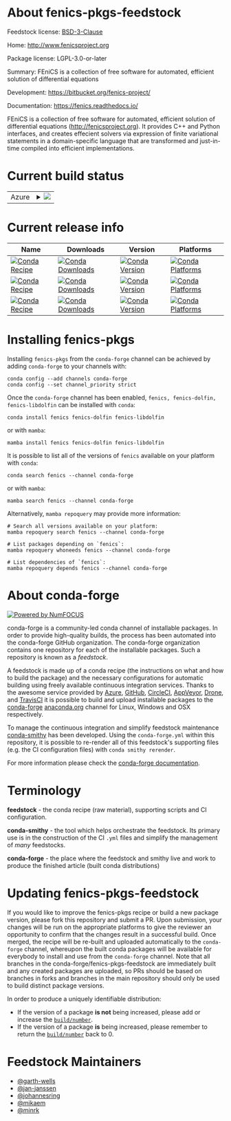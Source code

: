 About fenics-pkgs-feedstock
===========================

Feedstock license: [BSD-3-Clause](https://github.com/conda-forge/fenics-feedstock/blob/main/LICENSE.txt)

Home: http://www.fenicsproject.org

Package license: LGPL-3.0-or-later

Summary: FEniCS is a collection of free software for automated, efficient solution of differential equations

Development: https://bitbucket.org/fenics-project/

Documentation: https://fenics.readthedocs.io/

FEniCS is a collection of free software for automated, efficient solution of differential equations
(<http://fenicsproject.org>). It provides C++ and Python interfaces, and creates effecient solvers via
expression of finite variational statements in a domain-specific language that are transformed and
just-in-time compiled into efficient implementations.


Current build status
====================


<table>
    
  <tr>
    <td>Azure</td>
    <td>
      <details>
        <summary>
          <a href="https://dev.azure.com/conda-forge/feedstock-builds/_build/latest?definitionId=5898&branchName=main">
            <img src="https://dev.azure.com/conda-forge/feedstock-builds/_apis/build/status/fenics-feedstock?branchName=main">
          </a>
        </summary>
        <table>
          <thead><tr><th>Variant</th><th>Status</th></tr></thead>
          <tbody><tr>
              <td>linux_64_mpimpichnumpy1.22python3.8.____cpython</td>
              <td>
                <a href="https://dev.azure.com/conda-forge/feedstock-builds/_build/latest?definitionId=5898&branchName=main">
                  <img src="https://dev.azure.com/conda-forge/feedstock-builds/_apis/build/status/fenics-feedstock?branchName=main&jobName=linux&configuration=linux%20linux_64_mpimpichnumpy1.22python3.8.____cpython" alt="variant">
                </a>
              </td>
            </tr><tr>
              <td>linux_64_mpimpichnumpy2.0python3.10.____cpython</td>
              <td>
                <a href="https://dev.azure.com/conda-forge/feedstock-builds/_build/latest?definitionId=5898&branchName=main">
                  <img src="https://dev.azure.com/conda-forge/feedstock-builds/_apis/build/status/fenics-feedstock?branchName=main&jobName=linux&configuration=linux%20linux_64_mpimpichnumpy2.0python3.10.____cpython" alt="variant">
                </a>
              </td>
            </tr><tr>
              <td>linux_64_mpimpichnumpy2.0python3.11.____cpython</td>
              <td>
                <a href="https://dev.azure.com/conda-forge/feedstock-builds/_build/latest?definitionId=5898&branchName=main">
                  <img src="https://dev.azure.com/conda-forge/feedstock-builds/_apis/build/status/fenics-feedstock?branchName=main&jobName=linux&configuration=linux%20linux_64_mpimpichnumpy2.0python3.11.____cpython" alt="variant">
                </a>
              </td>
            </tr><tr>
              <td>linux_64_mpimpichnumpy2.0python3.12.____cpython</td>
              <td>
                <a href="https://dev.azure.com/conda-forge/feedstock-builds/_build/latest?definitionId=5898&branchName=main">
                  <img src="https://dev.azure.com/conda-forge/feedstock-builds/_apis/build/status/fenics-feedstock?branchName=main&jobName=linux&configuration=linux%20linux_64_mpimpichnumpy2.0python3.12.____cpython" alt="variant">
                </a>
              </td>
            </tr><tr>
              <td>linux_64_mpimpichnumpy2.0python3.9.____cpython</td>
              <td>
                <a href="https://dev.azure.com/conda-forge/feedstock-builds/_build/latest?definitionId=5898&branchName=main">
                  <img src="https://dev.azure.com/conda-forge/feedstock-builds/_apis/build/status/fenics-feedstock?branchName=main&jobName=linux&configuration=linux%20linux_64_mpimpichnumpy2.0python3.9.____cpython" alt="variant">
                </a>
              </td>
            </tr><tr>
              <td>linux_64_mpiopenmpinumpy1.22python3.8.____cpython</td>
              <td>
                <a href="https://dev.azure.com/conda-forge/feedstock-builds/_build/latest?definitionId=5898&branchName=main">
                  <img src="https://dev.azure.com/conda-forge/feedstock-builds/_apis/build/status/fenics-feedstock?branchName=main&jobName=linux&configuration=linux%20linux_64_mpiopenmpinumpy1.22python3.8.____cpython" alt="variant">
                </a>
              </td>
            </tr><tr>
              <td>linux_64_mpiopenmpinumpy2.0python3.10.____cpython</td>
              <td>
                <a href="https://dev.azure.com/conda-forge/feedstock-builds/_build/latest?definitionId=5898&branchName=main">
                  <img src="https://dev.azure.com/conda-forge/feedstock-builds/_apis/build/status/fenics-feedstock?branchName=main&jobName=linux&configuration=linux%20linux_64_mpiopenmpinumpy2.0python3.10.____cpython" alt="variant">
                </a>
              </td>
            </tr><tr>
              <td>linux_64_mpiopenmpinumpy2.0python3.11.____cpython</td>
              <td>
                <a href="https://dev.azure.com/conda-forge/feedstock-builds/_build/latest?definitionId=5898&branchName=main">
                  <img src="https://dev.azure.com/conda-forge/feedstock-builds/_apis/build/status/fenics-feedstock?branchName=main&jobName=linux&configuration=linux%20linux_64_mpiopenmpinumpy2.0python3.11.____cpython" alt="variant">
                </a>
              </td>
            </tr><tr>
              <td>linux_64_mpiopenmpinumpy2.0python3.12.____cpython</td>
              <td>
                <a href="https://dev.azure.com/conda-forge/feedstock-builds/_build/latest?definitionId=5898&branchName=main">
                  <img src="https://dev.azure.com/conda-forge/feedstock-builds/_apis/build/status/fenics-feedstock?branchName=main&jobName=linux&configuration=linux%20linux_64_mpiopenmpinumpy2.0python3.12.____cpython" alt="variant">
                </a>
              </td>
            </tr><tr>
              <td>linux_64_mpiopenmpinumpy2.0python3.9.____cpython</td>
              <td>
                <a href="https://dev.azure.com/conda-forge/feedstock-builds/_build/latest?definitionId=5898&branchName=main">
                  <img src="https://dev.azure.com/conda-forge/feedstock-builds/_apis/build/status/fenics-feedstock?branchName=main&jobName=linux&configuration=linux%20linux_64_mpiopenmpinumpy2.0python3.9.____cpython" alt="variant">
                </a>
              </td>
            </tr><tr>
              <td>linux_aarch64_mpimpichnumpy1.22python3.8.____cpython</td>
              <td>
                <a href="https://dev.azure.com/conda-forge/feedstock-builds/_build/latest?definitionId=5898&branchName=main">
                  <img src="https://dev.azure.com/conda-forge/feedstock-builds/_apis/build/status/fenics-feedstock?branchName=main&jobName=linux&configuration=linux%20linux_aarch64_mpimpichnumpy1.22python3.8.____cpython" alt="variant">
                </a>
              </td>
            </tr><tr>
              <td>linux_aarch64_mpimpichnumpy2.0python3.10.____cpython</td>
              <td>
                <a href="https://dev.azure.com/conda-forge/feedstock-builds/_build/latest?definitionId=5898&branchName=main">
                  <img src="https://dev.azure.com/conda-forge/feedstock-builds/_apis/build/status/fenics-feedstock?branchName=main&jobName=linux&configuration=linux%20linux_aarch64_mpimpichnumpy2.0python3.10.____cpython" alt="variant">
                </a>
              </td>
            </tr><tr>
              <td>linux_aarch64_mpimpichnumpy2.0python3.11.____cpython</td>
              <td>
                <a href="https://dev.azure.com/conda-forge/feedstock-builds/_build/latest?definitionId=5898&branchName=main">
                  <img src="https://dev.azure.com/conda-forge/feedstock-builds/_apis/build/status/fenics-feedstock?branchName=main&jobName=linux&configuration=linux%20linux_aarch64_mpimpichnumpy2.0python3.11.____cpython" alt="variant">
                </a>
              </td>
            </tr><tr>
              <td>linux_aarch64_mpimpichnumpy2.0python3.12.____cpython</td>
              <td>
                <a href="https://dev.azure.com/conda-forge/feedstock-builds/_build/latest?definitionId=5898&branchName=main">
                  <img src="https://dev.azure.com/conda-forge/feedstock-builds/_apis/build/status/fenics-feedstock?branchName=main&jobName=linux&configuration=linux%20linux_aarch64_mpimpichnumpy2.0python3.12.____cpython" alt="variant">
                </a>
              </td>
            </tr><tr>
              <td>linux_aarch64_mpimpichnumpy2.0python3.9.____cpython</td>
              <td>
                <a href="https://dev.azure.com/conda-forge/feedstock-builds/_build/latest?definitionId=5898&branchName=main">
                  <img src="https://dev.azure.com/conda-forge/feedstock-builds/_apis/build/status/fenics-feedstock?branchName=main&jobName=linux&configuration=linux%20linux_aarch64_mpimpichnumpy2.0python3.9.____cpython" alt="variant">
                </a>
              </td>
            </tr><tr>
              <td>linux_aarch64_mpiopenmpinumpy1.22python3.8.____cpython</td>
              <td>
                <a href="https://dev.azure.com/conda-forge/feedstock-builds/_build/latest?definitionId=5898&branchName=main">
                  <img src="https://dev.azure.com/conda-forge/feedstock-builds/_apis/build/status/fenics-feedstock?branchName=main&jobName=linux&configuration=linux%20linux_aarch64_mpiopenmpinumpy1.22python3.8.____cpython" alt="variant">
                </a>
              </td>
            </tr><tr>
              <td>linux_aarch64_mpiopenmpinumpy2.0python3.10.____cpython</td>
              <td>
                <a href="https://dev.azure.com/conda-forge/feedstock-builds/_build/latest?definitionId=5898&branchName=main">
                  <img src="https://dev.azure.com/conda-forge/feedstock-builds/_apis/build/status/fenics-feedstock?branchName=main&jobName=linux&configuration=linux%20linux_aarch64_mpiopenmpinumpy2.0python3.10.____cpython" alt="variant">
                </a>
              </td>
            </tr><tr>
              <td>linux_aarch64_mpiopenmpinumpy2.0python3.11.____cpython</td>
              <td>
                <a href="https://dev.azure.com/conda-forge/feedstock-builds/_build/latest?definitionId=5898&branchName=main">
                  <img src="https://dev.azure.com/conda-forge/feedstock-builds/_apis/build/status/fenics-feedstock?branchName=main&jobName=linux&configuration=linux%20linux_aarch64_mpiopenmpinumpy2.0python3.11.____cpython" alt="variant">
                </a>
              </td>
            </tr><tr>
              <td>linux_aarch64_mpiopenmpinumpy2.0python3.12.____cpython</td>
              <td>
                <a href="https://dev.azure.com/conda-forge/feedstock-builds/_build/latest?definitionId=5898&branchName=main">
                  <img src="https://dev.azure.com/conda-forge/feedstock-builds/_apis/build/status/fenics-feedstock?branchName=main&jobName=linux&configuration=linux%20linux_aarch64_mpiopenmpinumpy2.0python3.12.____cpython" alt="variant">
                </a>
              </td>
            </tr><tr>
              <td>linux_aarch64_mpiopenmpinumpy2.0python3.9.____cpython</td>
              <td>
                <a href="https://dev.azure.com/conda-forge/feedstock-builds/_build/latest?definitionId=5898&branchName=main">
                  <img src="https://dev.azure.com/conda-forge/feedstock-builds/_apis/build/status/fenics-feedstock?branchName=main&jobName=linux&configuration=linux%20linux_aarch64_mpiopenmpinumpy2.0python3.9.____cpython" alt="variant">
                </a>
              </td>
            </tr><tr>
              <td>linux_ppc64le_mpimpichnumpy1.22python3.8.____cpython</td>
              <td>
                <a href="https://dev.azure.com/conda-forge/feedstock-builds/_build/latest?definitionId=5898&branchName=main">
                  <img src="https://dev.azure.com/conda-forge/feedstock-builds/_apis/build/status/fenics-feedstock?branchName=main&jobName=linux&configuration=linux%20linux_ppc64le_mpimpichnumpy1.22python3.8.____cpython" alt="variant">
                </a>
              </td>
            </tr><tr>
              <td>linux_ppc64le_mpimpichnumpy2.0python3.10.____cpython</td>
              <td>
                <a href="https://dev.azure.com/conda-forge/feedstock-builds/_build/latest?definitionId=5898&branchName=main">
                  <img src="https://dev.azure.com/conda-forge/feedstock-builds/_apis/build/status/fenics-feedstock?branchName=main&jobName=linux&configuration=linux%20linux_ppc64le_mpimpichnumpy2.0python3.10.____cpython" alt="variant">
                </a>
              </td>
            </tr><tr>
              <td>linux_ppc64le_mpimpichnumpy2.0python3.11.____cpython</td>
              <td>
                <a href="https://dev.azure.com/conda-forge/feedstock-builds/_build/latest?definitionId=5898&branchName=main">
                  <img src="https://dev.azure.com/conda-forge/feedstock-builds/_apis/build/status/fenics-feedstock?branchName=main&jobName=linux&configuration=linux%20linux_ppc64le_mpimpichnumpy2.0python3.11.____cpython" alt="variant">
                </a>
              </td>
            </tr><tr>
              <td>linux_ppc64le_mpimpichnumpy2.0python3.12.____cpython</td>
              <td>
                <a href="https://dev.azure.com/conda-forge/feedstock-builds/_build/latest?definitionId=5898&branchName=main">
                  <img src="https://dev.azure.com/conda-forge/feedstock-builds/_apis/build/status/fenics-feedstock?branchName=main&jobName=linux&configuration=linux%20linux_ppc64le_mpimpichnumpy2.0python3.12.____cpython" alt="variant">
                </a>
              </td>
            </tr><tr>
              <td>linux_ppc64le_mpimpichnumpy2.0python3.9.____cpython</td>
              <td>
                <a href="https://dev.azure.com/conda-forge/feedstock-builds/_build/latest?definitionId=5898&branchName=main">
                  <img src="https://dev.azure.com/conda-forge/feedstock-builds/_apis/build/status/fenics-feedstock?branchName=main&jobName=linux&configuration=linux%20linux_ppc64le_mpimpichnumpy2.0python3.9.____cpython" alt="variant">
                </a>
              </td>
            </tr><tr>
              <td>linux_ppc64le_mpiopenmpinumpy1.22python3.8.____cpython</td>
              <td>
                <a href="https://dev.azure.com/conda-forge/feedstock-builds/_build/latest?definitionId=5898&branchName=main">
                  <img src="https://dev.azure.com/conda-forge/feedstock-builds/_apis/build/status/fenics-feedstock?branchName=main&jobName=linux&configuration=linux%20linux_ppc64le_mpiopenmpinumpy1.22python3.8.____cpython" alt="variant">
                </a>
              </td>
            </tr><tr>
              <td>linux_ppc64le_mpiopenmpinumpy2.0python3.10.____cpython</td>
              <td>
                <a href="https://dev.azure.com/conda-forge/feedstock-builds/_build/latest?definitionId=5898&branchName=main">
                  <img src="https://dev.azure.com/conda-forge/feedstock-builds/_apis/build/status/fenics-feedstock?branchName=main&jobName=linux&configuration=linux%20linux_ppc64le_mpiopenmpinumpy2.0python3.10.____cpython" alt="variant">
                </a>
              </td>
            </tr><tr>
              <td>linux_ppc64le_mpiopenmpinumpy2.0python3.11.____cpython</td>
              <td>
                <a href="https://dev.azure.com/conda-forge/feedstock-builds/_build/latest?definitionId=5898&branchName=main">
                  <img src="https://dev.azure.com/conda-forge/feedstock-builds/_apis/build/status/fenics-feedstock?branchName=main&jobName=linux&configuration=linux%20linux_ppc64le_mpiopenmpinumpy2.0python3.11.____cpython" alt="variant">
                </a>
              </td>
            </tr><tr>
              <td>linux_ppc64le_mpiopenmpinumpy2.0python3.12.____cpython</td>
              <td>
                <a href="https://dev.azure.com/conda-forge/feedstock-builds/_build/latest?definitionId=5898&branchName=main">
                  <img src="https://dev.azure.com/conda-forge/feedstock-builds/_apis/build/status/fenics-feedstock?branchName=main&jobName=linux&configuration=linux%20linux_ppc64le_mpiopenmpinumpy2.0python3.12.____cpython" alt="variant">
                </a>
              </td>
            </tr><tr>
              <td>linux_ppc64le_mpiopenmpinumpy2.0python3.9.____cpython</td>
              <td>
                <a href="https://dev.azure.com/conda-forge/feedstock-builds/_build/latest?definitionId=5898&branchName=main">
                  <img src="https://dev.azure.com/conda-forge/feedstock-builds/_apis/build/status/fenics-feedstock?branchName=main&jobName=linux&configuration=linux%20linux_ppc64le_mpiopenmpinumpy2.0python3.9.____cpython" alt="variant">
                </a>
              </td>
            </tr><tr>
              <td>osx_64_mpimpichnumpy1.22python3.8.____cpython</td>
              <td>
                <a href="https://dev.azure.com/conda-forge/feedstock-builds/_build/latest?definitionId=5898&branchName=main">
                  <img src="https://dev.azure.com/conda-forge/feedstock-builds/_apis/build/status/fenics-feedstock?branchName=main&jobName=osx&configuration=osx%20osx_64_mpimpichnumpy1.22python3.8.____cpython" alt="variant">
                </a>
              </td>
            </tr><tr>
              <td>osx_64_mpimpichnumpy2.0python3.10.____cpython</td>
              <td>
                <a href="https://dev.azure.com/conda-forge/feedstock-builds/_build/latest?definitionId=5898&branchName=main">
                  <img src="https://dev.azure.com/conda-forge/feedstock-builds/_apis/build/status/fenics-feedstock?branchName=main&jobName=osx&configuration=osx%20osx_64_mpimpichnumpy2.0python3.10.____cpython" alt="variant">
                </a>
              </td>
            </tr><tr>
              <td>osx_64_mpimpichnumpy2.0python3.11.____cpython</td>
              <td>
                <a href="https://dev.azure.com/conda-forge/feedstock-builds/_build/latest?definitionId=5898&branchName=main">
                  <img src="https://dev.azure.com/conda-forge/feedstock-builds/_apis/build/status/fenics-feedstock?branchName=main&jobName=osx&configuration=osx%20osx_64_mpimpichnumpy2.0python3.11.____cpython" alt="variant">
                </a>
              </td>
            </tr><tr>
              <td>osx_64_mpimpichnumpy2.0python3.12.____cpython</td>
              <td>
                <a href="https://dev.azure.com/conda-forge/feedstock-builds/_build/latest?definitionId=5898&branchName=main">
                  <img src="https://dev.azure.com/conda-forge/feedstock-builds/_apis/build/status/fenics-feedstock?branchName=main&jobName=osx&configuration=osx%20osx_64_mpimpichnumpy2.0python3.12.____cpython" alt="variant">
                </a>
              </td>
            </tr><tr>
              <td>osx_64_mpimpichnumpy2.0python3.9.____cpython</td>
              <td>
                <a href="https://dev.azure.com/conda-forge/feedstock-builds/_build/latest?definitionId=5898&branchName=main">
                  <img src="https://dev.azure.com/conda-forge/feedstock-builds/_apis/build/status/fenics-feedstock?branchName=main&jobName=osx&configuration=osx%20osx_64_mpimpichnumpy2.0python3.9.____cpython" alt="variant">
                </a>
              </td>
            </tr><tr>
              <td>osx_64_mpiopenmpinumpy1.22python3.8.____cpython</td>
              <td>
                <a href="https://dev.azure.com/conda-forge/feedstock-builds/_build/latest?definitionId=5898&branchName=main">
                  <img src="https://dev.azure.com/conda-forge/feedstock-builds/_apis/build/status/fenics-feedstock?branchName=main&jobName=osx&configuration=osx%20osx_64_mpiopenmpinumpy1.22python3.8.____cpython" alt="variant">
                </a>
              </td>
            </tr><tr>
              <td>osx_64_mpiopenmpinumpy2.0python3.10.____cpython</td>
              <td>
                <a href="https://dev.azure.com/conda-forge/feedstock-builds/_build/latest?definitionId=5898&branchName=main">
                  <img src="https://dev.azure.com/conda-forge/feedstock-builds/_apis/build/status/fenics-feedstock?branchName=main&jobName=osx&configuration=osx%20osx_64_mpiopenmpinumpy2.0python3.10.____cpython" alt="variant">
                </a>
              </td>
            </tr><tr>
              <td>osx_64_mpiopenmpinumpy2.0python3.11.____cpython</td>
              <td>
                <a href="https://dev.azure.com/conda-forge/feedstock-builds/_build/latest?definitionId=5898&branchName=main">
                  <img src="https://dev.azure.com/conda-forge/feedstock-builds/_apis/build/status/fenics-feedstock?branchName=main&jobName=osx&configuration=osx%20osx_64_mpiopenmpinumpy2.0python3.11.____cpython" alt="variant">
                </a>
              </td>
            </tr><tr>
              <td>osx_64_mpiopenmpinumpy2.0python3.12.____cpython</td>
              <td>
                <a href="https://dev.azure.com/conda-forge/feedstock-builds/_build/latest?definitionId=5898&branchName=main">
                  <img src="https://dev.azure.com/conda-forge/feedstock-builds/_apis/build/status/fenics-feedstock?branchName=main&jobName=osx&configuration=osx%20osx_64_mpiopenmpinumpy2.0python3.12.____cpython" alt="variant">
                </a>
              </td>
            </tr><tr>
              <td>osx_64_mpiopenmpinumpy2.0python3.9.____cpython</td>
              <td>
                <a href="https://dev.azure.com/conda-forge/feedstock-builds/_build/latest?definitionId=5898&branchName=main">
                  <img src="https://dev.azure.com/conda-forge/feedstock-builds/_apis/build/status/fenics-feedstock?branchName=main&jobName=osx&configuration=osx%20osx_64_mpiopenmpinumpy2.0python3.9.____cpython" alt="variant">
                </a>
              </td>
            </tr><tr>
              <td>osx_arm64_mpimpichnumpy1.22python3.8.____cpython</td>
              <td>
                <a href="https://dev.azure.com/conda-forge/feedstock-builds/_build/latest?definitionId=5898&branchName=main">
                  <img src="https://dev.azure.com/conda-forge/feedstock-builds/_apis/build/status/fenics-feedstock?branchName=main&jobName=osx&configuration=osx%20osx_arm64_mpimpichnumpy1.22python3.8.____cpython" alt="variant">
                </a>
              </td>
            </tr><tr>
              <td>osx_arm64_mpimpichnumpy2.0python3.10.____cpython</td>
              <td>
                <a href="https://dev.azure.com/conda-forge/feedstock-builds/_build/latest?definitionId=5898&branchName=main">
                  <img src="https://dev.azure.com/conda-forge/feedstock-builds/_apis/build/status/fenics-feedstock?branchName=main&jobName=osx&configuration=osx%20osx_arm64_mpimpichnumpy2.0python3.10.____cpython" alt="variant">
                </a>
              </td>
            </tr><tr>
              <td>osx_arm64_mpimpichnumpy2.0python3.11.____cpython</td>
              <td>
                <a href="https://dev.azure.com/conda-forge/feedstock-builds/_build/latest?definitionId=5898&branchName=main">
                  <img src="https://dev.azure.com/conda-forge/feedstock-builds/_apis/build/status/fenics-feedstock?branchName=main&jobName=osx&configuration=osx%20osx_arm64_mpimpichnumpy2.0python3.11.____cpython" alt="variant">
                </a>
              </td>
            </tr><tr>
              <td>osx_arm64_mpimpichnumpy2.0python3.12.____cpython</td>
              <td>
                <a href="https://dev.azure.com/conda-forge/feedstock-builds/_build/latest?definitionId=5898&branchName=main">
                  <img src="https://dev.azure.com/conda-forge/feedstock-builds/_apis/build/status/fenics-feedstock?branchName=main&jobName=osx&configuration=osx%20osx_arm64_mpimpichnumpy2.0python3.12.____cpython" alt="variant">
                </a>
              </td>
            </tr><tr>
              <td>osx_arm64_mpimpichnumpy2.0python3.9.____cpython</td>
              <td>
                <a href="https://dev.azure.com/conda-forge/feedstock-builds/_build/latest?definitionId=5898&branchName=main">
                  <img src="https://dev.azure.com/conda-forge/feedstock-builds/_apis/build/status/fenics-feedstock?branchName=main&jobName=osx&configuration=osx%20osx_arm64_mpimpichnumpy2.0python3.9.____cpython" alt="variant">
                </a>
              </td>
            </tr><tr>
              <td>osx_arm64_mpiopenmpinumpy1.22python3.8.____cpython</td>
              <td>
                <a href="https://dev.azure.com/conda-forge/feedstock-builds/_build/latest?definitionId=5898&branchName=main">
                  <img src="https://dev.azure.com/conda-forge/feedstock-builds/_apis/build/status/fenics-feedstock?branchName=main&jobName=osx&configuration=osx%20osx_arm64_mpiopenmpinumpy1.22python3.8.____cpython" alt="variant">
                </a>
              </td>
            </tr><tr>
              <td>osx_arm64_mpiopenmpinumpy2.0python3.10.____cpython</td>
              <td>
                <a href="https://dev.azure.com/conda-forge/feedstock-builds/_build/latest?definitionId=5898&branchName=main">
                  <img src="https://dev.azure.com/conda-forge/feedstock-builds/_apis/build/status/fenics-feedstock?branchName=main&jobName=osx&configuration=osx%20osx_arm64_mpiopenmpinumpy2.0python3.10.____cpython" alt="variant">
                </a>
              </td>
            </tr><tr>
              <td>osx_arm64_mpiopenmpinumpy2.0python3.11.____cpython</td>
              <td>
                <a href="https://dev.azure.com/conda-forge/feedstock-builds/_build/latest?definitionId=5898&branchName=main">
                  <img src="https://dev.azure.com/conda-forge/feedstock-builds/_apis/build/status/fenics-feedstock?branchName=main&jobName=osx&configuration=osx%20osx_arm64_mpiopenmpinumpy2.0python3.11.____cpython" alt="variant">
                </a>
              </td>
            </tr><tr>
              <td>osx_arm64_mpiopenmpinumpy2.0python3.12.____cpython</td>
              <td>
                <a href="https://dev.azure.com/conda-forge/feedstock-builds/_build/latest?definitionId=5898&branchName=main">
                  <img src="https://dev.azure.com/conda-forge/feedstock-builds/_apis/build/status/fenics-feedstock?branchName=main&jobName=osx&configuration=osx%20osx_arm64_mpiopenmpinumpy2.0python3.12.____cpython" alt="variant">
                </a>
              </td>
            </tr><tr>
              <td>osx_arm64_mpiopenmpinumpy2.0python3.9.____cpython</td>
              <td>
                <a href="https://dev.azure.com/conda-forge/feedstock-builds/_build/latest?definitionId=5898&branchName=main">
                  <img src="https://dev.azure.com/conda-forge/feedstock-builds/_apis/build/status/fenics-feedstock?branchName=main&jobName=osx&configuration=osx%20osx_arm64_mpiopenmpinumpy2.0python3.9.____cpython" alt="variant">
                </a>
              </td>
            </tr>
          </tbody>
        </table>
      </details>
    </td>
  </tr>
</table>

Current release info
====================

| Name | Downloads | Version | Platforms |
| --- | --- | --- | --- |
| [![Conda Recipe](https://img.shields.io/badge/recipe-fenics-green.svg)](https://anaconda.org/conda-forge/fenics) | [![Conda Downloads](https://img.shields.io/conda/dn/conda-forge/fenics.svg)](https://anaconda.org/conda-forge/fenics) | [![Conda Version](https://img.shields.io/conda/vn/conda-forge/fenics.svg)](https://anaconda.org/conda-forge/fenics) | [![Conda Platforms](https://img.shields.io/conda/pn/conda-forge/fenics.svg)](https://anaconda.org/conda-forge/fenics) |
| [![Conda Recipe](https://img.shields.io/badge/recipe-fenics--dolfin-green.svg)](https://anaconda.org/conda-forge/fenics-dolfin) | [![Conda Downloads](https://img.shields.io/conda/dn/conda-forge/fenics-dolfin.svg)](https://anaconda.org/conda-forge/fenics-dolfin) | [![Conda Version](https://img.shields.io/conda/vn/conda-forge/fenics-dolfin.svg)](https://anaconda.org/conda-forge/fenics-dolfin) | [![Conda Platforms](https://img.shields.io/conda/pn/conda-forge/fenics-dolfin.svg)](https://anaconda.org/conda-forge/fenics-dolfin) |
| [![Conda Recipe](https://img.shields.io/badge/recipe-fenics--libdolfin-green.svg)](https://anaconda.org/conda-forge/fenics-libdolfin) | [![Conda Downloads](https://img.shields.io/conda/dn/conda-forge/fenics-libdolfin.svg)](https://anaconda.org/conda-forge/fenics-libdolfin) | [![Conda Version](https://img.shields.io/conda/vn/conda-forge/fenics-libdolfin.svg)](https://anaconda.org/conda-forge/fenics-libdolfin) | [![Conda Platforms](https://img.shields.io/conda/pn/conda-forge/fenics-libdolfin.svg)](https://anaconda.org/conda-forge/fenics-libdolfin) |

Installing fenics-pkgs
======================

Installing `fenics-pkgs` from the `conda-forge` channel can be achieved by adding `conda-forge` to your channels with:

```
conda config --add channels conda-forge
conda config --set channel_priority strict
```

Once the `conda-forge` channel has been enabled, `fenics, fenics-dolfin, fenics-libdolfin` can be installed with `conda`:

```
conda install fenics fenics-dolfin fenics-libdolfin
```

or with `mamba`:

```
mamba install fenics fenics-dolfin fenics-libdolfin
```

It is possible to list all of the versions of `fenics` available on your platform with `conda`:

```
conda search fenics --channel conda-forge
```

or with `mamba`:

```
mamba search fenics --channel conda-forge
```

Alternatively, `mamba repoquery` may provide more information:

```
# Search all versions available on your platform:
mamba repoquery search fenics --channel conda-forge

# List packages depending on `fenics`:
mamba repoquery whoneeds fenics --channel conda-forge

# List dependencies of `fenics`:
mamba repoquery depends fenics --channel conda-forge
```


About conda-forge
=================

[![Powered by
NumFOCUS](https://img.shields.io/badge/powered%20by-NumFOCUS-orange.svg?style=flat&colorA=E1523D&colorB=007D8A)](https://numfocus.org)

conda-forge is a community-led conda channel of installable packages.
In order to provide high-quality builds, the process has been automated into the
conda-forge GitHub organization. The conda-forge organization contains one repository
for each of the installable packages. Such a repository is known as a *feedstock*.

A feedstock is made up of a conda recipe (the instructions on what and how to build
the package) and the necessary configurations for automatic building using freely
available continuous integration services. Thanks to the awesome service provided by
[Azure](https://azure.microsoft.com/en-us/services/devops/), [GitHub](https://github.com/),
[CircleCI](https://circleci.com/), [AppVeyor](https://www.appveyor.com/),
[Drone](https://cloud.drone.io/welcome), and [TravisCI](https://travis-ci.com/)
it is possible to build and upload installable packages to the
[conda-forge](https://anaconda.org/conda-forge) [anaconda.org](https://anaconda.org/)
channel for Linux, Windows and OSX respectively.

To manage the continuous integration and simplify feedstock maintenance
[conda-smithy](https://github.com/conda-forge/conda-smithy) has been developed.
Using the ``conda-forge.yml`` within this repository, it is possible to re-render all of
this feedstock's supporting files (e.g. the CI configuration files) with ``conda smithy rerender``.

For more information please check the [conda-forge documentation](https://conda-forge.org/docs/).

Terminology
===========

**feedstock** - the conda recipe (raw material), supporting scripts and CI configuration.

**conda-smithy** - the tool which helps orchestrate the feedstock.
                   Its primary use is in the construction of the CI ``.yml`` files
                   and simplify the management of *many* feedstocks.

**conda-forge** - the place where the feedstock and smithy live and work to
                  produce the finished article (built conda distributions)


Updating fenics-pkgs-feedstock
==============================

If you would like to improve the fenics-pkgs recipe or build a new
package version, please fork this repository and submit a PR. Upon submission,
your changes will be run on the appropriate platforms to give the reviewer an
opportunity to confirm that the changes result in a successful build. Once
merged, the recipe will be re-built and uploaded automatically to the
`conda-forge` channel, whereupon the built conda packages will be available for
everybody to install and use from the `conda-forge` channel.
Note that all branches in the conda-forge/fenics-pkgs-feedstock are
immediately built and any created packages are uploaded, so PRs should be based
on branches in forks and branches in the main repository should only be used to
build distinct package versions.

In order to produce a uniquely identifiable distribution:
 * If the version of a package **is not** being increased, please add or increase
   the [``build/number``](https://docs.conda.io/projects/conda-build/en/latest/resources/define-metadata.html#build-number-and-string).
 * If the version of a package **is** being increased, please remember to return
   the [``build/number``](https://docs.conda.io/projects/conda-build/en/latest/resources/define-metadata.html#build-number-and-string)
   back to 0.

Feedstock Maintainers
=====================

* [@garth-wells](https://github.com/garth-wells/)
* [@jan-janssen](https://github.com/jan-janssen/)
* [@johannesring](https://github.com/johannesring/)
* [@mikaem](https://github.com/mikaem/)
* [@minrk](https://github.com/minrk/)

